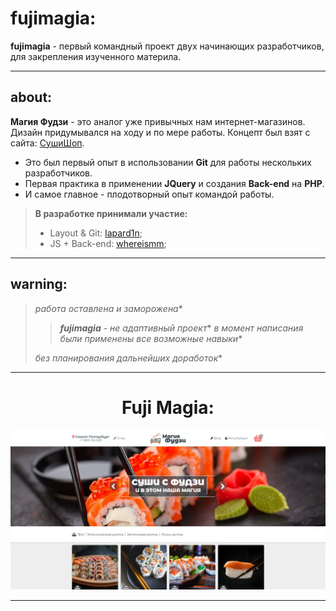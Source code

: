 # fujimagia:

**fujimagia** - первый командный проект двух начинающих разработчиков, для закрепления изученного материла.

---

## about:

**Магия Фудзи** - это аналог уже привычных нам интернет-магазинов. Дизайн придумывался на ходу и по мере работы. Концепт был взят с сайта: [СушиШоп](https://sushishop.ru/).

* Это был первый опыт в использовании **Git** для работы нескольких разработчиков.
* Первая практика в применении **JQuery** и создания **Back-end** на **PHP**.
* И самое главное - плодотворный опыт командой работы.

> **В разработке принимали участие:**
> * Layout & Git: [lapard1n](https://github.com/lapard1n);
> * JS + Back-end: [whereismm](https://github.com/whereismm);

---

## warning:

> *работа оставлена и заморожена**
>
> > ***fujimagia** - не адаптивный проект**
> > *в момент написания были применены все возможные навыки**
>
> *без планирования дальнейших доработок**

---

<h1 align="center">Fuji Magia:</h1>

![page header](/img/bg.png)

---
